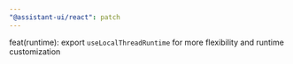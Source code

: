 ```yaml
---
"@assistant-ui/react": patch
---
```


feat(runtime): export `useLocalThreadRuntime` for more flexibility and runtime customization
